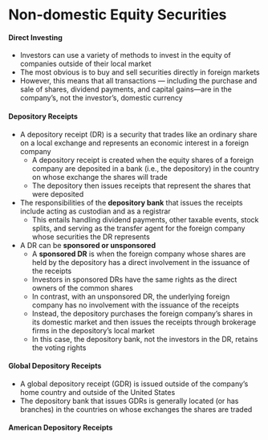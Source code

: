 # Non-domestic Equity Securities

#### Direct Investing
- Investors can use a variety of methods to invest in the equity of companies outside of their local market
- The most obvious is to buy and sell securities directly in foreign markets
- However, this means that all transactions — including the purchase and sale of shares, dividend payments, and capital gains—are in the company’s, not the investor’s, domestic currency

#### Depository Receipts
- A depository receipt (DR) is a security that trades like an ordinary share on a local exchange and represents an economic interest in a foreign company
  - A depository receipt is created when the equity shares of a foreign company are deposited in a bank (i.e., the depository) in the country on whose exchange the shares will trade
  - The depository then issues receipts that represent the shares that were deposited
- The responsibilities of the **depository bank** that issues the receipts include acting as custodian and as a registrar
  - This entails handling dividend payments, other taxable events, stock splits, and serving as the transfer agent for the foreign company whose securities the DR represents 
- A DR can be **sponsored or unsponsored**
  - A **sponsored DR** is when the foreign company whose shares are held by the depository has a direct involvement in the issuance of the receipts
  - Investors in sponsored DRs have the same rights as the direct owners of the common shares
  - In contrast, with an unsponsored DR, the underlying foreign company has no involvement with the issuance of the receipts
  - Instead, the depository purchases the foreign company’s shares in its domestic market and then issues the receipts through brokerage firms in the depository’s local market 
  - In this case, the depository bank, not the investors in the DR, retains the voting rights

#### Global Depository Receipts
- A global depository receipt (GDR) is issued outside of the company’s home country and outside of the United States
- The depository bank that issues GDRs is generally located (or has branches) in the countries on whose exchanges the shares are traded

#### American Depository Receipts


